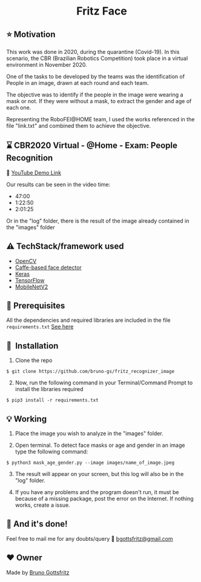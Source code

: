 <h1 align="center">Fritz Face</h1>

## :star: Motivation

This work was done in 2020, during the quarantine (Covid-19). In this scenario, the CBR (Brazilian Robotics Competition) took place in a virtual environment in November 2020. 

One of the tasks to be developed by the teams was the identification of People in an image, drawn at each round and each team. 

The objective was to identify if the people in the image were wearing a mask or not. If they were without a mask, to extract the gender and age of each one.

Representing the RoboFEI@HOME team, I used the works referenced in the file "link.txt" and combined them to achieve the objective.
 
## :hourglass: CBR2020 Virtual - @Home - Exam: People Recognition
:movie_camera: [YouTube Demo Link](https://www.youtube.com/watch?v=EU1RUpT1pf0&t=2920s)

Our results can be seen in the video time:

- 47:00
- 1:22:50
- 2:01:25

Or in the "log" folder, there is the result of the image already contained in the "images" folder

## :warning: TechStack/framework used

- [OpenCV](https://opencv.org/)
- [Caffe-based face detector](https://caffe.berkeleyvision.org/)
- [Keras](https://keras.io/)
- [TensorFlow](https://www.tensorflow.org/)
- [MobileNetV2](https://arxiv.org/abs/1801.04381)

## :key: Prerequisites

All the dependencies and required libraries are included in the file <code>requirements.txt</code> [See here](https://github.com/bruno-gs/fritz_recognizer_image/blob/main/requirements.txt)


## 🚀&nbsp; Installation
1. Clone the repo
```
$ git clone https://github.com/bruno-gs/fritz_recognizer_image
```

2. Now, run the following command in your Terminal/Command Prompt to install the libraries required
```
$ pip3 install -r requirements.txt
```

## :bulb: Working

1. Place the image you wish to analyze in the "images" folder.

2. Open terminal. To detect face masks or age and gender in an image type the following command:
```
$ python3 mask_age_gender.py --image images/name_of_image.jpeg
```
3. The result will appear on your screen, but this log will also be in the "log" folder.

4. If you have any problems and the program doesn't run, it must be because of a missing package, post the error on the Internet. If nothing works, create a issue.

## :clap: And it's done!
Feel free to mail me for any doubts/query 
:email: bgottsfritz@gmail.com

## :heart: Owner
Made  by [Bruno Gottsfritz](https://github.com/bruno-gs)